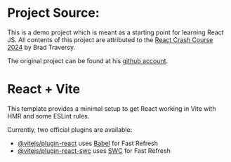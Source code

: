 # Project Source:

This is a demo project which is meant as a starting point for learning React JS.
All contents of this project are attributed to the [React Crash Course 2024](https://www.youtube.com/watch?v=LDB4uaJ87e0&ab_channel=TraversyMedia) by Brad Traversy.

The original project can be found at his [github account](https://github.com/bradtraversy/react-crash-2024).


# React + Vite

This template provides a minimal setup to get React working in Vite with HMR and some ESLint rules.

Currently, two official plugins are available:

- [@vitejs/plugin-react](https://github.com/vitejs/vite-plugin-react/blob/main/packages/plugin-react/README.md) uses [Babel](https://babeljs.io/) for Fast Refresh
- [@vitejs/plugin-react-swc](https://github.com/vitejs/vite-plugin-react-swc) uses [SWC](https://swc.rs/) for Fast Refresh
